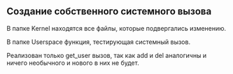 ## Создание собственного системного вызова

В папке Kernel находятся все файлы, которые подвергались изменению.

В папке Userspace функция, тестирующая системный вызов.

Реализован только get_user вызов, так как add и del аналогичны и ничего необычного и нового в них не будет.